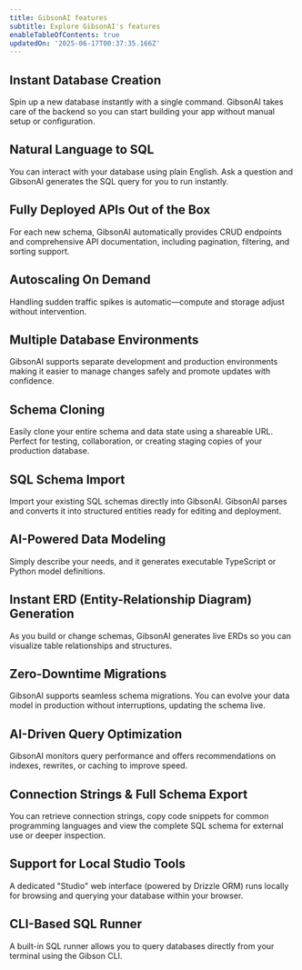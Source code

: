 ```yaml
---
title: GibsonAI features
subtitle: Explore GibsonAI's features
enableTableOfContents: true
updatedOn: '2025-06-17T00:37:35.166Z'
---
```


## Instant Database Creation

Spin up a new database instantly with a single command. GibsonAI takes care of the backend so you can start building your app without manual setup or configuration.

## Natural Language to SQL

You can interact with your database using plain English. Ask a question and GibsonAI generates the SQL query for you to run instantly.

## Fully Deployed APIs Out of the Box

For each new schema, GibsonAI automatically provides CRUD endpoints and comprehensive API documentation, including pagination, filtering, and sorting support.

## Autoscaling On Demand

Handling sudden traffic spikes is automatic—compute and storage adjust without intervention.

## Multiple Database Environments

GibsonAI supports separate development and production environments making it easier to manage changes safely and promote updates with confidence.

## Schema Cloning

Easily clone your entire schema and data state using a shareable URL. Perfect for testing, collaboration, or creating staging copies of your production database.

## SQL Schema Import

Import your existing SQL schemas directly into GibsonAI. GibsonAI parses and converts it into structured entities ready for editing and deployment.

## AI-Powered Data Modeling

Simply describe your needs, and it generates executable TypeScript or Python model definitions.

## Instant ERD (Entity-Relationship Diagram) Generation

As you build or change schemas, GibsonAI generates live ERDs so you can visualize table relationships and structures.

## Zero-Downtime Migrations

GibsonAI supports seamless schema migrations. You can evolve your data model in production without interruptions, updating the schema live.

## AI-Driven Query Optimization

GibsonAI monitors query performance and offers recommendations on indexes, rewrites, or caching to improve speed.

## Connection Strings & Full Schema Export

You can retrieve connection strings, copy code snippets for common programming languages and view the complete SQL schema for external use or deeper inspection.

## Support for Local Studio Tools

A dedicated "Studio" web interface (powered by Drizzle ORM) runs locally for browsing and querying your database within your browser.

## CLI-Based SQL Runner

A built-in SQL runner allows you to query databases directly from your terminal using the Gibson CLI.